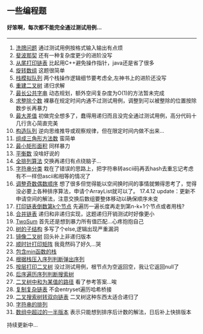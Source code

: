 ## 一些编程题

#### 好笨啊，每次都不能完全通过测试用例...

***
1. [洗牌问题](./src/Shuffle/test.java)  通过测试用例按格式输入输出有点烦   
2. [斐波那契](./src/Fibonacci/test.java) 还有一种复杂度更少的进阶没写
3. [从尾打印链表](./src/PrintListFromEnd/test.java) 比起用C++避免操作指针，java还是省了很多
4. [旋转数组]() 这题很简单
5. [栈模拟队列](./src/TwoStackRealizeQueue/test.java) 两个栈操作逻辑细节要考虑全,左神书上的进阶还没写
6. [重建二叉树](./src/RebuildBinaryTree/test.java) 递归求解
7. [最长公共字串](./src/LongestCommonSubstring/test.java) 动态规划，额外空间复杂度为O(1)的方法暂未完成
8. [求整除个数](./src/ExactDivision/test.java) 裸暴在规定时间内通不过测试用例，调整到可以被整除的位置按除数步长再暴力
9. [最大差值](./src/Maximus/test.java) 初做完全想多了，蠢得用递归而且没完全通过测试用例，高分代码十几行贪心简直完美
10. [构造队列](./src/QueueOrder/test.java) 逆向思维推导或观察规律，但在限定时间内做不出来...
11. [组成三角形方法数](./src/AssemblyTriangle/test.java) 蛮简单
12. [最小矩形面积](./src/TheSmallestRectangle/test.java) 同样暴力
13. [平衡数](./src/BalanceNumber/test.java) 没啥好说的
14. [全排列算法](./src/PokerSequence/test.java) 交换再递归有点绕脑子...
15. [字符串分类](./src/ClassifyString/test.java) 栽在了错误的思路上，把字符串转ascii码再丢hash去重忘记考虑有不一样但ascii和相等的情况了
16. [调整奇数偶数顺序](./src/SetArrayItemProcedure/test.java) 想了很多但觉得能以空间换时间的事情就懒得思考了，觉得没必要上各种排序算法，申请个ArrayList就可以了。 17.4.12 update：更新不申请空间的解法，注意交换后数组要整体移动以确保顺序未变
17. [打印链表倒数第k个节点](./scr/InvertedNode/test.java) 先遍历一遍长度再走到第n-k+1个节点或者用栈?
18. [合并链表](./src/MergeLinkedList/Main.java) 递归和非递归实现，这题递归开销测试时好像更小
19. [TwoSum](./src/TwoSum/Main.java) 首先还是想到暴力所有值匹配...心疼抱抱自己
20. [树的子结构](./src/TreeSubstructure/Main.java) 多写了个else,逻辑出现严重漏洞
21. [镜像二叉树](./src/BinaryTreeMirror/Main.java) 回头补上非递归版本
22. [顺时针打印矩阵](./src/ClockwisePrintMatrix/Main.java) 我竟然码了好久...哭
23. [包含min函数的栈](./src/StackWithGetMinFunction/Main.java)
24. [根据栈压入序列判断弹出序列](./src/IsPopOrder/Main.java)
25. [按层打印二叉树](./src/PrintBinaryTreeByLayer/Main.java) 没过测试用例，根节点为空返回空，我让它返回null了
26. [后序遍历序列判断搜索树](./src/IsBinarySearchTree/Main.java)
27. [二叉树中和为某值的路径](./src/BinaryTreePath/Main.java) 看了参考答案...唉
28. [复制复杂链表](./src/ComplexLinkedList/Main.java) 不会entryset遍历哈希桥接
29. [二叉搜索树转双向链表](./src/BinarySearchTreeToLinkedList/Main.java) 二叉树这种东西太适合递归了
30. [字符串的排列](./src/StringRank/Main.java) 
31. [数组中超过的一半版本](./src/NumCountHigherThanArrayHalfLength/Main.java) 表示只能想到排序后计数的解法，日后补上快排版本

持续更新中...
